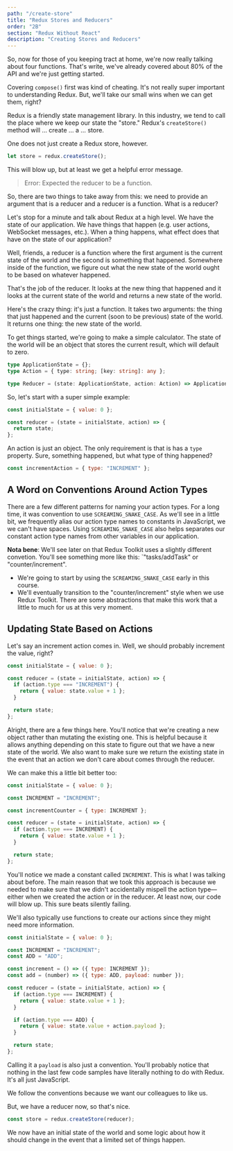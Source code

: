 ```yaml
---
path: "/create-store"
title: "Redux Stores and Reducers"
order: "2B"
section: "Redux Without React"
description: "Creating Stores and Reducers"
---
```


So, now for those of you keeping tract at home, we're now really talking about four functions. That's write, we've already covered about 80% of the API and we're just getting started.

Covering `compose()` first was kind of cheating. It's not really super important to understanding Redux. But, we'll take our small wins when we can get them, right?

Redux is a friendly state management library. In this industry, we tend to call the place where we keep our state the "store." Redux's `createStore()` method will … create … a … store.

One does not just create a Redux store, however.

```js
let store = redux.createStore();
```

This will blow up, but at least we get a helpful error message.

> Error: Expected the reducer to be a function.

So, there are two things to take away from this: we need to provide an argument that is a reducer and a reducer is a function. What is a reducer?

Let's stop for a minute and talk about Redux at a high level. We have the state of our application. We have things that happen (e.g. user actions, WebSocket messages, etc.). When a thing happens, what effect does that have on the state of our application?

Well, friends, a reducer is a function where the first argument is the current state of the world and the second is something that happened. Somewhere inside of the function, we figure out what the new state of the world ought to be based on whatever happened.

That's the job of the reducer. It looks at the new thing that happened and it looks at the current state of the world and returns a new state of the world.

Here's the crazy thing: it's just a function. It takes two arguments: the thing that just happened and the current (soon to be previous) state of the world. It returns one thing: the new state of the world.

To get things started, we're going to make a simple calculator. The state of the world will be an object that stores the current result, which will default to zero.

```ts
type ApplicationState = {};
type Action = { type: string; [key: string]: any };

type Reducer = (state: ApplicationState, action: Action) => ApplicationState;
```

So, let's start with a super simple example:

```js
const initialState = { value: 0 };

const reducer = (state = initialState, action) => {
  return state;
};
```

An action is just an object. The only requirement is that is has a `type` property. Sure, something happened, but what type of thing happened?

```js
const incrementAction = { type: "INCREMENT" };
```

## A Word on Conventions Around Action Types

There are a few different patterns for naming your action types. For a long time, it was convention to use `SCREAMING_SNAKE_CASE`. As we'll see in a little bit, we frequently alias our action type names to constants in JavaScript, we we can't have spaces. Using `SCREAMING_SNAKE_CASE` also helps separates our constant action type names from other variables in our application.

**Nota bene**: We'll see later on that Redux Toolkit uses a slightly different convetion. You'll see something more like this: `"tasks/addTask" or "counter/increment".

- We're going to start by using the `SCREAMING_SNAKE_CASE` early in this course.
- We'll eventually transition to the "counter/increment" style when we use Redux Toolkit. There are some abstractions that make this work that a little to much for us at this very moment.

## Updating State Based on Actions

Let's say an increment action comes in. Well, we should probably increment the value, right?

```js
const initialState = { value: 0 };

const reducer = (state = initialState, action) => {
  if (action.type === "INCREMENT") {
    return { value: state.value + 1 };
  }

  return state;
};
```

Alright, there are a few things here. You'll notice that we're creating a new object rather than mutating the existing one. This is helpful because it allows anything depending on this state to figure out that we have a new state of the world. We also want to make sure we return the existing state in the event that an action we don't care about comes through the reducer.

We can make this a little bit better too:

```js
const initialState = { value: 0 };

const INCREMENT = "INCREMENT";

const incrementCounter = { type: INCREMENT };

const reducer = (state = initialState, action) => {
  if (action.type === INCREMENT) {
    return { value: state.value + 1 };
  }

  return state;
};
```

You'll notice we made a constant called `INCREMENT`. This is what I was talking about before. The main reason that we took this approach is because we needed to make sure that we didn't accidentally mispell the action type—either when we created the action or in the reducer. At least now, our code will blow up. This sure beats silently failing.

We'll also typically use functions to create our actions since they might need more information.

```js
const initialState = { value: 0 };

const INCREMENT = "INCREMENT";
const ADD = "ADD";

const increment = () => ({ type: INCREMENT });
const add = (number) => ({ type: ADD, payload: number });

const reducer = (state = initialState, action) => {
  if (action.type === INCREMENT) {
    return { value: state.value + 1 };
  }

  if (action.type === ADD) {
    return { value: state.value + action.payload };
  }

  return state;
};
```

Calling it a `payload` is also just a convention. You'll probably notice that nothing in the last few code samples have literally nothing to do with Redux. It's all just JavaScript.

We follow the conventions because we want our colleagues to like us.

But, we have a reducer now, so that's nice.

```js
const store = redux.createStore(reducer);
```

We now have an initial state of the world and some logic about how it should change in the event that a limited set of things happen.
